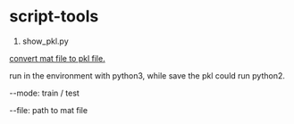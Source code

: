 # script-tools
1. show_pkl.py

<u>convert mat file to pkl file.</u>

run in the environment with python3, while save the pkl could run python2.

--mode: train / test

--file: path to mat file

